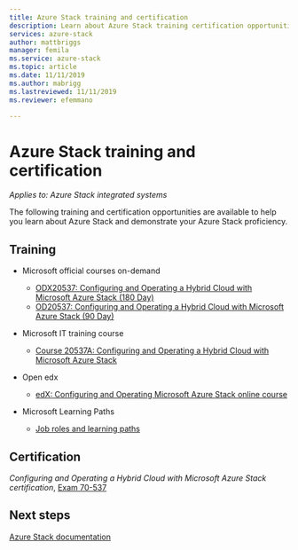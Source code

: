 ```yaml
---
title: Azure Stack training and certification
description: Learn about Azure Stack training certification opportunities
services: azure-stack
author: mattbriggs
manager: femila
ms.service: azure-stack
ms.topic: article
ms.date: 11/11/2019
ms.author: mabrigg
ms.lastreviewed: 11/11/2019
ms.reviewer: efemmano

---
```


# Azure Stack training and certification

*Applies to: Azure Stack integrated systems*

The following training and certification opportunities are available to help you learn about Azure Stack and demonstrate your Azure Stack proficiency.

## Training

- Microsoft official courses on-demand
   - [ODX20537: Configuring and Operating a Hybrid Cloud with Microsoft Azure Stack (180 Day)](https://www.microsoft.com/en-us/learning/course.aspx?cid=ODX20537)
   - [OD20537: Configuring and Operating a Hybrid Cloud with Microsoft Azure Stack (90 Day)](https://www.microsoft.com/en-us/learning/course.aspx?cid=OD20537)

- Microsoft IT training course
   - [Course 20537A: Configuring and Operating a Hybrid Cloud with Microsoft Azure Stack](https://aka.ms/azsmoc)

- Open edx
   - [edX: Configuring and Operating Microsoft Azure Stack online course](https://aka.ms/AzureStackMOOC)
   
- Microsoft Learning Paths
   - [Job roles and learning paths](https://azure.microsoft.com/training/learning-paths/)

## Certification

*Configuring and Operating a Hybrid Cloud with Microsoft Azure Stack certification*, [Exam 70-537](https://www.microsoft.com/learning/exam-70-537.aspx)

## Next steps

[Azure Stack documentation](/azure-stack/operator)
